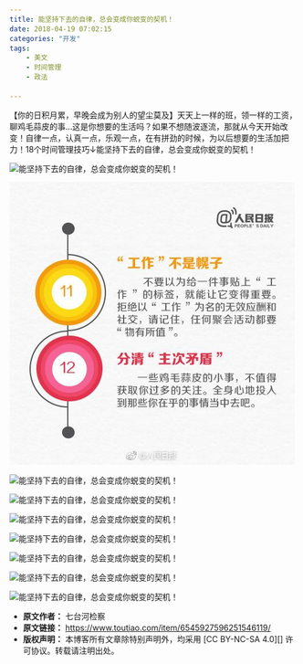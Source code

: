```yaml
---
title: 能坚持下去的自律，总会变成你蜕变的契机！
date: 2018-04-19 07:02:15
categories: "开发"
tags:
	- 美文
	- 时间管理
	- 政法

---
```


【你的日积月累，早晚会成为别人的望尘莫及】天天上一样的班，领一样的工资，聊鸡毛蒜皮的事…这是你想要的生活吗？如果不想随波逐流，那就从今天开始改变！自律一点，认真一点，乐观一点，在有拼劲的时候，为以后想要的生活加把力！18个时间管理技巧↓能坚持下去的自律，总会变成你蜕变的契机！

![能坚持下去的自律，总会变成你蜕变的契机！][15240925039194f9fcc7736]

![能坚持下去的自律，总会变成你蜕变的契机！][UJMZ-2YRR-2YIA.jpg]

![能坚持下去的自律，总会变成你蜕变的契机！][1524092504163f9baea42c8]

![能坚持下去的自律，总会变成你蜕变的契机！][152409250451694f0c63227]

![能坚持下去的自律，总会变成你蜕变的契机！][152409250452604798513e6]

![能坚持下去的自律，总会变成你蜕变的契机！][1524092504692f083fce71b]

![能坚持下去的自律，总会变成你蜕变的契机！][15240925048026dca1d339e]

![能坚持下去的自律，总会变成你蜕变的契机！][1524092512379241f258407]

![能坚持下去的自律，总会变成你蜕变的契机！][1524092512450e95384d752]


[15240925039194f9fcc7736]: http://p3.pstatp.com/large/pgc-image/15240925039194f9fcc7736
[UJMZ-2YRR-2YIA.jpg]: static/resources/crawler/UJMZ-2YRR-2YIA.jpg
[1524092504163f9baea42c8]: http://p1.pstatp.com/large/pgc-image/1524092504163f9baea42c8
[152409250451694f0c63227]: http://p3.pstatp.com/large/pgc-image/152409250451694f0c63227
[152409250452604798513e6]: http://p9.pstatp.com/large/pgc-image/152409250452604798513e6
[1524092504692f083fce71b]: http://p3.pstatp.com/large/pgc-image/1524092504692f083fce71b
[15240925048026dca1d339e]: http://p3.pstatp.com/large/pgc-image/15240925048026dca1d339e
[1524092512379241f258407]: http://p3.pstatp.com/large/pgc-image/1524092512379241f258407
[1524092512450e95384d752]: http://p9.pstatp.com/large/pgc-image/1524092512450e95384d752
 *  **原文作者：** 七台河检察
 *  **原文链接：** https://www.toutiao.com/item/6545927596251546119/
 *  **版权声明：** 本博客所有文章除特别声明外，均采用 [CC BY-NC-SA 4.0][] 许可协议。转载请注明出处。
